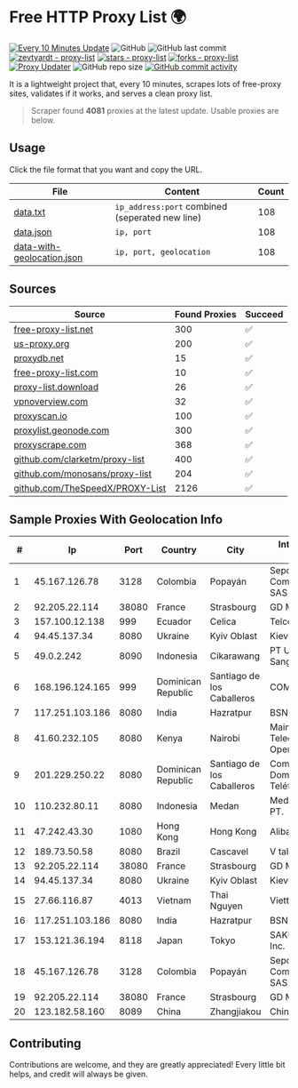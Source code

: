 
# Free HTTP Proxy List 🌍

[![Every 10 Minutes Update](https://github.com/mertguvencli/http-proxy-list/actions/workflows/main.yml/badge.svg?branch=main)](https://github.com/mertguvencli/http-proxy-list/actions/workflows/main.yml)
![GitHub](https://img.shields.io/github/license/mertguvencli/http-proxy-list)
![GitHub last commit](https://img.shields.io/github/last-commit/mertguvencli/http-proxy-list)
[![zevtyardt - proxy-list](https://img.shields.io/static/v1?label=zevtyardt&message=proxy-list&color=blue&logo=github)](https://github.com/zevtyardt/proxy-list "Go to GitHub repo")
[![stars - proxy-list](https://img.shields.io/github/stars/zevtyardt/proxy-list?style=social)](https://github.com/zevtyardt/proxy-list)
[![forks - proxy-list](https://img.shields.io/github/forks/zevtyardt/proxy-list?style=social)](https://github.com/zevtyardt/proxy-list)
[![Proxy Updater](https://github.com/zevtyardt/proxy-list/workflows/Proxy%20Updater/badge.svg)](https://github.com/zevtyardt/proxy-list/actions?query=workflow:"Proxy+Updater")
![GitHub repo size](https://img.shields.io/github/repo-size/zevtyardt/proxy-list)
[![GitHub commit activity](https://img.shields.io/github/commit-activity/m/zevtyardt/proxy-list?logo=commits)](https://github.com/zevtyardt/proxy-list/commits/main)

It is a lightweight project that, every 10 minutes, scrapes lots of free-proxy sites, validates if it works, and serves a clean proxy list.

> Scraper found **4081** proxies at the latest update. Usable proxies are below.

## Usage

Click the file format that you want and copy the URL.

|File|Content|Count|
|----|-------|-----|
|[data.txt](https://raw.githubusercontent.com/mertguvencli/http-proxy-list/main/proxy-list/data.txt)|`ip_address:port` combined (seperated new line)|108|
|[data.json](https://raw.githubusercontent.com/mertguvencli/http-proxy-list/main/proxy-list/data.json)|`ip, port`|108|
|[data-with-geolocation.json](https://raw.githubusercontent.com/mertguvencli/http-proxy-list/main/proxy-list/data-with-geolocation.json)|`ip, port, geolocation`|108|

## Sources

|Source|Found Proxies|Succeed|
|------|-------------|-------|
|[free-proxy-list.net](https://free-proxy-list.net)|300|✅|
|[us-proxy.org](https://www.us-proxy.org)|200|✅|
|[proxydb.net](http://proxydb.net)|15|✅|
|[free-proxy-list.com](https://free-proxy-list.com/?page=&port=&type%5B%5D=http&type%5B%5D=https&up_time=0&search=Search)|10|✅|
|[proxy-list.download](https://www.proxy-list.download/HTTP)|26|✅|
|[vpnoverview.com](https://vpnoverview.com/privacy/anonymous-browsing/free-proxy-servers)|32|✅|
|[proxyscan.io](https://www.proxyscan.io)|100|✅|
|[proxylist.geonode.com](https://proxylist.geonode.com/api/proxy-list?limit=300&page=1&sort_by=lastChecked&sort_type=desc&protocols=http,https)|300|✅|
|[proxyscrape.com](https://api.proxyscrape.com/v2/?request=displayproxies&protocol=http&timeout=10000&country=all&ssl=all&anonymity=all)|368|✅|
|[github.com/clarketm/proxy-list](https://raw.githubusercontent.com/clarketm/proxy-list/master/proxy-list-raw.txt)|400|✅|
|[github.com/monosans/proxy-list](https://raw.githubusercontent.com/monosans/proxy-list/main/proxies/http.txt)|204|✅|
|[github.com/TheSpeedX/PROXY-List](https://raw.githubusercontent.com/TheSpeedX/PROXY-List/master/http.txt)|2126|✅|


## Sample Proxies With Geolocation Info

|#|Ip|Port|Country|City|Internet Service Provider|
|-|--|----|-------|----|-------------------------|
|1|45.167.126.78|3128|Colombia|Popayán|Sepcom Comunicaciones SAS|
|2|92.205.22.114|38080|France|Strasbourg|GD MASS Network|
|3|157.100.12.138|999|Ecuador|Celica|Telconet S.A|
|4|94.45.137.34|8080|Ukraine|Kyiv Oblast|Kievline LLC|
|5|49.0.2.242|8090|Indonesia|Cikarawang|PT Usaha Adi Sanggoro|
|6|168.196.124.165|999|Dominican Republic|Santiago de los Caballeros|COMCAST-SRL|
|7|117.251.103.186|8080|India|Hazratpur|BSNL Internet|
|8|41.60.232.105|8080|Kenya|Nairobi|Maintainer Liquid Telecommunications Operations Limited|
|9|201.229.250.22|8080|Dominican Republic|Santiago de los Caballeros|Compañía Dominicana de Teléfonos S. A.|
|10|110.232.80.11|8080|Indonesia|Medan|Media Antar Nusa PT.|
|11|47.242.43.30|1080|Hong Kong|Hong Kong|Alibaba.com LLC|
|12|189.73.50.58|8080|Brazil|Cascavel|V tal|
|13|92.205.22.114|38080|France|Strasbourg|GD MASS Network|
|14|94.45.137.34|8080|Ukraine|Kyiv Oblast|Kievline LLC|
|15|27.66.116.87|4013|Vietnam|Thai Nguyen|Viettel Group|
|16|117.251.103.186|8080|India|Hazratpur|BSNL Internet|
|17|153.121.36.194|8118|Japan|Tokyo|SAKURA Internet Inc.|
|18|45.167.126.78|3128|Colombia|Popayán|Sepcom Comunicaciones SAS|
|19|92.205.22.114|38080|France|Strasbourg|GD MASS Network|
|20|123.182.58.160|8089|China|Zhangjiakou|Chinanet|



## Contributing

Contributions are welcome, and they are greatly appreciated! Every
little bit helps, and credit will always be given.

